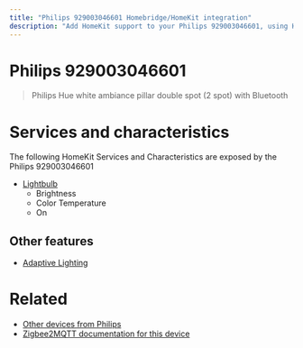 ```yaml
---
title: "Philips 929003046601 Homebridge/HomeKit integration"
description: "Add HomeKit support to your Philips 929003046601, using Homebridge, Zigbee2MQTT and homebridge-z2m."
---
```

<!---
This file has been GENERATED using src/docgen/docgen.ts
DO NOT EDIT THIS FILE MANUALLY!
-->
# Philips 929003046601
> Philips Hue white ambiance pillar double spot (2 spot) with Bluetooth


# Services and characteristics
The following HomeKit Services and Characteristics are exposed by
the Philips 929003046601

* [Lightbulb](../../light.md)
  * Brightness
  * Color Temperature
  * On

## Other features
* [Adaptive Lighting](../../light.md)

# Related
* [Other devices from Philips](../index.md#philips)
* [Zigbee2MQTT documentation for this device](https://www.zigbee2mqtt.io/devices/929003046601.html)